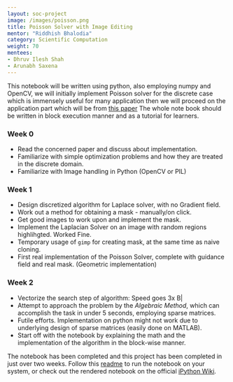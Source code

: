```yaml
---
layout: soc-project
image: /images/poisson.png
title: Poisson Solver with Image Editing
mentor: "Riddhish Bhalodia"
category: Scientific Computation
weight: 70
mentees:
- Dhruv Ilesh Shah
- Arunabh Saxena
---
```


This notebook will be written using python, also employing numpy and OpenCV, we will initially implement Poisson solver for the discrete case which is immensely useful for many application then we will proceed on the application part which will be from <a href="https://www.cs.jhu.edu/~misha/Fall07/Papers/Perez03.pdf">this paper</a>
The whole note book should be written in block execution manner and as a tutorial for learners.

### Week 0
 *  Read the concerned paper and discuss about implementation.
 *  Familiarize with simple optimization problems and how they are treated in the discrete domain.
 *  Familiarize with Image handling in Python (OpenCV or PIL)

### Week 1
 *  Design discretized algorithm for Laplace solver, with no Gradient field.
 *  Work out a method for obtaining a mask - manually/on click.
 *  Get good images to work upon and implement the mask.
 *  Implement the Laplacian Solver on an image with random regions highlihgted. Worked Fine.
 *  Temporary usage of `gimp` for creating mask, at the same time as naive cloning.
 *  First real implementation of the Poisson Solver, complete with guidance field and real mask. (Geometric implementation)

### Week 2
 *  Vectorize the search step of algorithm: Speed goes 3x B|
 *  Attempt to approach the problem by the *Algebraic Method*, which can accomplish the task in under 5 seconds, employing sparse matrices.
 *  Futile efforts. Implementation on python might not work due to underlying design of sparse matrices (easily done on MATLAB).
 * Start off with the notebook by explaining the math and the implementation of the algorithm in the block-wise manner.

The notebook has been completed and this project has been completed in just over two weeks. Follow this <a href="https://github.com/riddhishb/ipython-notebooks/blob/master/Poisson%20Editing/README.md">readme</a> to run the notebook on your system, or check out the rendered notebook on the official <a href="https://github.com/ipython/ipython/wiki/A-gallery-of-interesting-IPython-Notebooks#signal-and-sound-processing">iPython Wiki</a>.

